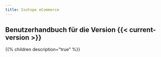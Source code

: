 ```yaml
---
title: Isotope eCommerce
---
```


## Benutzerhandbuch für die Version {{< current-version >}}

{{% children description="true" %}}
